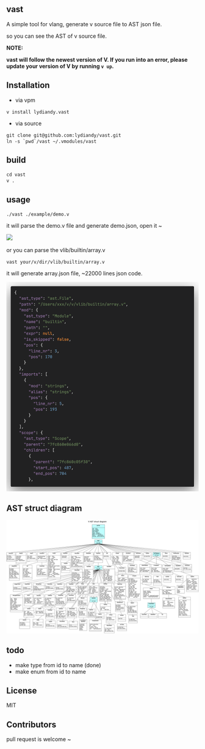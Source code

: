 ## vast

A simple tool for vlang, generate v source file to  AST json file.

so you can see the AST of v source file.

**NOTE:**

**vast will follow the newest version of V. If you run into an error, please update your version of V by running `v up`.**

## Installation

- via vpm

```shell
v install lydiandy.vast
```

- via source

```shell
git clone git@github.com:lydiandy/vast.git
ln -s `pwd`/vast ~/.vmodules/vast
```

## build

```shell
cd vast
v .
```

## usage

```shell
./vast ./example/demo.v
```

 it will parse the demo.v file and generate demo.json, open it ~

![](example/json.png)

or you can parse the vlib/builtin/array.v

```shell
vast your/v/dir/vlib/builtin/array.v 
```

it will generate array.json file, ~22000 lines json code.

![](example/array.png)

## AST struct diagram

![](./ast_struct_diagram.jpg)

## todo

- make type from id to name (done)
- make enum from id to name

## License

MIT

## Contributors

pull request is welcome ~
